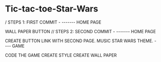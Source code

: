 # Tic-tac-toe-Star-Wars

/ STEPS 1: FIRST COMMIT -
------- HOME PAGE

WALL PAPER
BUTTON
// STEPS 2: SECOND COMMIT -
------- HOME PAGE

CREATE BUTTON LINK WITH SECOND PAGE.
MUSIC STAR WARS THEME.
---- GAME

CODE THE GAME
CREATE STYLE
CREATE WALL PAPER